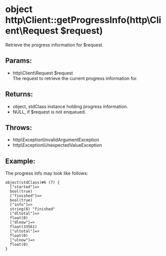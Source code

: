 # object http\Client::getProgressInfo(http\Client\Request $request)

Retrieve the progress information for $request.

## Params:

* http\Client\Request $request  
  The request to retrieve the current progress information for.

## Returns:

* object, stdClass instance holding progress information.
* NULL, if $request is not enqueued.

## Throws:

* http\Exception\InvalidArgumentException
* http\Exception\UnexpectedValueException

## Example:

The progress info may look like follows:

    object(stdClass)#6 (7) {
      ["started"]=>
      bool(true)
      ["finished"]=>
      bool(true)
      ["info"]=>
      string(8) "finished"
      ["dltotal"]=>
      float(0)
      ["dlnow"]=>
      float(33561)
      ["ultotal"]=>
      float(0)
      ["ulnow"]=>
      float(0)
    }
